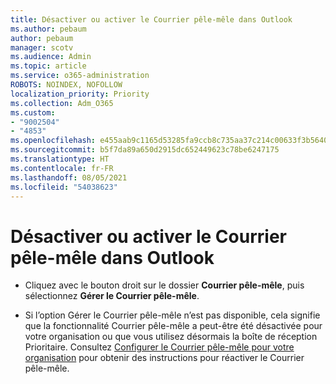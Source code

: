 ```yaml
---
title: Désactiver ou activer le Courrier pêle-mêle dans Outlook
ms.author: pebaum
author: pebaum
manager: scotv
ms.audience: Admin
ms.topic: article
ms.service: o365-administration
ROBOTS: NOINDEX, NOFOLLOW
localization_priority: Priority
ms.collection: Adm_O365
ms.custom:
- "9002504"
- "4853"
ms.openlocfilehash: e455aab9c1165d53285fa9ccb8c735aa37c214c00633f3b5640a2583dee53226
ms.sourcegitcommit: b5f7da89a650d2915dc652449623c78be6247175
ms.translationtype: HT
ms.contentlocale: fr-FR
ms.lasthandoff: 08/05/2021
ms.locfileid: "54038623"
---
```

# <a name="turn-off-or-on-clutter-in-outlook"></a>Désactiver ou activer le Courrier pêle-mêle dans Outlook

- Cliquez avec le bouton droit sur le dossier **Courrier pêle-mêle**, puis sélectionnez **Gérer le Courrier pêle-mêle**.   

- Si l’option Gérer le Courrier pêle-mêle n’est pas disponible, cela signifie que la fonctionnalité Courrier pêle-mêle a peut-être été désactivée pour votre organisation ou que vous utilisez désormais la boîte de réception Prioritaire. Consultez [Configurer le Courrier pêle-mêle pour votre organisation](https://support.office.com/article/832276bd-d024-47b6-a80a-a6b884907a5b?wt.mc_id=SCL_a9c72a77-1bc4-40e6-ba6d-103c1d1aba4c_AdmHlp) pour obtenir des instructions pour réactiver le Courrier pêle-mêle.
